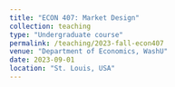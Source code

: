 ```yaml
---
title: "ECON 407: Market Design"
collection: teaching
type: "Undergraduate course"
permalink: /teaching/2023-fall-econ407
venue: "Department of Economics, WashU"
date: 2023-09-01
location: "St. Louis, USA"
---
```


